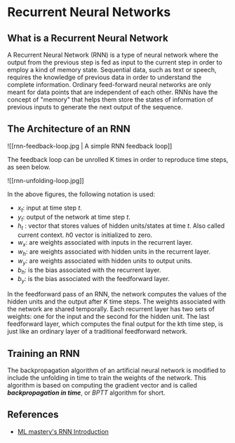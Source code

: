 # Recurrent Neural Networks

## What is a Recurrent Neural Network

A Recurrent Neural Network (RNN) is a type of neural network where the output from the previous step is fed as input to the current step in order to employ a kind of memory state. Sequential data, such as text or speech, requires the knowledge of previous data in order to understand the complete information. Ordinary feed-forward neural networks are only meant for data points that are independent of each other. RNNs have the concept of "memory" that helps them store the states of information of previous inputs to generate the next output of the sequence.

## The Architecture of an RNN

![[rnn-feedback-loop.jpg | A simple RNN feedback loop]]

The feedback loop can be unrolled K times in order to reproduce time steps, as seen below.

![[rnn-unfolding-loop.jpg]]

In the above figures, the following notation is used:

- $x_t$: input at time step $t$.
- $y_t$: output of the network at time step $t$.
- $h_t$ : vector that stores values of hidden units/states at time $t$. Also called current context. $h0$ vector is initialized to zero.
- $w_x$: are weights associated with inputs in the recurrent layer.
- $w_h$: are weights associated with hidden units in the recurrent layer.
- $w_y$: are weights associated with hidden units to output units.
- $b_h$: is the bias associated with the recurrent layer.
- $b_y$: is the bias associated with the feedforward layer.

In the feedforward pass of an RNN, the network computes the values of the hidden units and the output after _K_ time steps. The weights associated with the network are shared temporally. Each recurrent layer has two sets of weights: one for the input and the second for the hidden unit. The last feedforward layer, which computes the final output for the kth time step, is just like an ordinary layer of a traditional feedforward network.
## Training an RNN

The backpropagation algorithm of an artificial neural network is modified to include the unfolding in time to train the weights of the network. This algorithm is based on computing the gradient vector and is called **_backpropagation in time_**, or *BPTT* algorithm for short.

## References

- [ML mastery's RNN Introduction](https://machinelearningmastery.com/an-introduction-to-recurrent-neural-networks-and-the-math-that-powers-them/)
